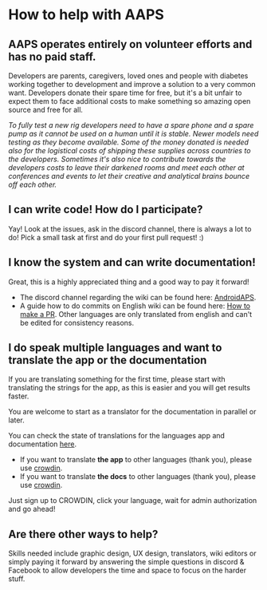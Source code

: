 # How to help with AAPS

## AAPS operates entirely on volunteer efforts and has no paid staff.

Developers are parents, caregivers, loved ones and people with diabetes working together to development and improve a solution to a very common want. Developers donate their spare time for free, but it's a bit unfair to expect them to face additional costs to make something so amazing open source and free for all.

*To fully test a new rig developers need to have a spare phone and a spare pump as it cannot be used on a human until it is stable. Newer models need testing as they become available. Some of the money donated is needed also for the logistical costs of shipping these supplies across countries to the developers. Sometimes it's also nice to contribute towards the developers costs to leave their darkened rooms and meet each other at conferences and events to let their creative and analytical brains bounce off each other.*

## I can write code! How do I participate?

Yay! Look at the issues, ask in the discord channel, there is always a lot to do! Pick a small task at first and do your first pull request! :)

## I know the system and can write documentation!

Great, this is a highly appreciated thing and a good way to pay it forward!

* The discord channel regarding the wiki can be found here: [AndroidAPS](https://discord.gg/4fQUWHZ4Mw). 
* A guide how to do commits on English wiki can be found here: [How to make a PR](../SupportingAaps/HowToEditTheDocs.md). Other languages are only translated from english and can't be edited for consistency reasons.

## I do speak multiple languages and want to translate the app or the documentation

If you are translating something for the first time, please start with translating the strings for the app, as this is easier and you will get results faster.

You are welcome to start as a translator for the documentation in parallel or later.

You can check the state of translations for the languages app and documentation [here](StateOfTranslations).

* If you want to translate **the app** to other languages (thank you), please use [crowdin](https://crowdin.com/project/androidaps).
* If you want to translate **the docs** to other languages (thank you), please use [crowdin](https://crowdin.com/project/androidapsdocs). 

Just sign up to CROWDIN, click your language, wait for admin authorization and go ahead!

## Are there other ways to help?

Skills needed include graphic design, UX design, translators, wiki editors or simply paying it forward by answering the simple questions in discord & Facebook to allow developers the time and space to focus on the harder stuff.